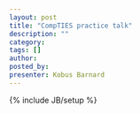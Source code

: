 ```yaml
---
layout: post
title: "CompTIES practice talk"
description: ""
category: 
tags: []
author: 
posted_by: 
presenter: Kobus Barnard
---
```

{% include JB/setup %}
